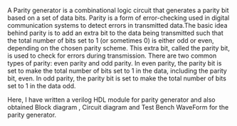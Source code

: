 A Parity generator is a combinational logic circuit that generates a parity bit based on a set of data bits. Parity is a form of error-checking used in digital communication systems to 
detect errors in transmitted data.The basic idea behind parity is to add an extra bit to the data being transmitted such that the total number of bits set to 1 (or sometimes 0) is either odd or even, depending on the chosen parity scheme. This extra bit, called the parity bit, is used to check for errors during transmission.
There are two common types of parity: even parity and odd parity. In even parity, the parity bit is set to make the total number of bits set to 1 in the data, including the parity bit, even. 
In odd parity, the parity bit is set to make the total number of bits set to 1 in the data odd.

Here, I have written a verilog HDL module for parity generator and also obtained Block diagram , Circuit diagram and Test Bench WaveForm for the parity generator.
